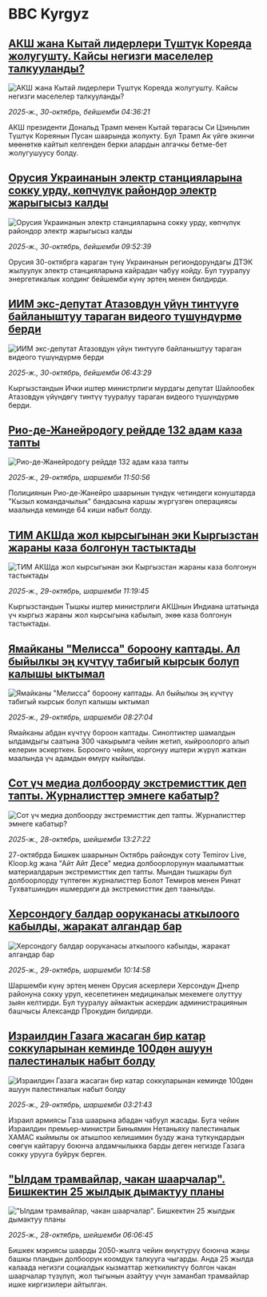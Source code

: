 # BBC Kyrgyz## [АКШ жана Кытай лидерлери Түштүк Кореяда жолугушту. Кайсы негизги маселелер талкууланды?](https://www.bbc.com/kyrgyz/articles/c93x0ge3y1wo?at_medium=RSS&at_campaign=rss?at_campaign=githubrss)![АКШ жана Кытай лидерлери Түштүк Кореяда жолугушту. Кайсы негизги маселелер талкууланды?](https://ichef.bbci.co.uk/ace/ws/240/cpsprodpb/fc12/live/e0afe7f0-b549-11f0-aa13-0b0479f6f42a.jpg)_2025-ж., 30-октябрь, бейшемби 04:36:21_АКШ президенти Дональд Трамп менен Кытай төрагасы Си Цзиньпин Түштүк Кореянын Пусан шаарында жолукту. Бул Трамп Ак үйгө экинчи мөөнөткө кайтып келгенден берки алардын алгачкы бетме-бет жолугушуусу болду.## [Орусия Украинанын электр станцияларына сокку урду, көпчүлүк райондор электр жарыгысыз калды](https://www.bbc.com/kyrgyz/articles/cn8v209ggv2o?at_medium=RSS&at_campaign=rss?at_campaign=githubrss)![Орусия Украинанын электр станцияларына сокку урду, көпчүлүк райондор электр жарыгысыз калды](https://ichef.bbci.co.uk/ace/ws/240/cpsprodpb/68b3/live/57d0fb00-b575-11f0-ba75-093eca1ac29b.jpg)_2025-ж., 30-октябрь, бейшемби 09:52:39_Орусия 30-октябрга караган түнү Украинанын региондорундагы ДТЭК жылуулук электр станцияларына кайрадан чабуу койду. Бул тууралуу энергетикалык холдинг бейшемби күнү эртең менен билдирди.## [ИИМ экс-депутат Атазовдун үйүн тинтүүгө байланыштуу тараган видеого түшүндүрмө берди](https://www.bbc.com/kyrgyz/articles/cqx3z9nq923o?at_medium=RSS&at_campaign=rss?at_campaign=githubrss)![ИИМ экс-депутат Атазовдун үйүн тинтүүгө байланыштуу тараган видеого түшүндүрмө берди](https://ichef.bbci.co.uk/ace/ws/240/cpsprodpb/aa8d/live/ac3a11a0-b560-11f0-b21a-99b56b1fa370.jpg)_2025-ж., 30-октябрь, бейшемби 06:43:29_Кыргызстандын Ички иштер министрлиги мурдагы депутат Шайлообек Атазовдун үйүндөгү тинтүү тууралуу тараган видеого түшүндүрмө берди.## [Рио-де-Жанейродогу рейдде 132 адам каза тапты](https://www.bbc.com/kyrgyz/articles/c74jdyk9me4o?at_medium=RSS&at_campaign=rss?at_campaign=githubrss)![Рио-де-Жанейродогу рейдде 132 адам каза тапты](https://ichef.bbci.co.uk/ace/ws/240/cpsprodpb/61ea/live/27f36800-b4bc-11f0-aa13-0b0479f6f42a.jpg)_2025-ж., 29-октябрь, шаршемби 11:50:56_Полициянын Рио-де-Жанейро шаарынын түндүк четиндеги конуштарда "Кызыл командачылык" бандасына каршы жүргүзгөн операциясы маалында кеминде 64 киши набыт болду.## [ТИМ АКШда жол кырсыгынан эки Кыргызстан жараны каза болгонун тастыктады](https://www.bbc.com/kyrgyz/articles/c1j8nydl88do?at_medium=RSS&at_campaign=rss?at_campaign=githubrss)![ТИМ АКШда жол кырсыгынан эки Кыргызстан жараны каза болгонун тастыктады](https://ichef.bbci.co.uk/ace/ws/240/cpsprodpb/61c5/live/1ceb56a0-b4b9-11f0-b2a1-6f537f66f9aa.jpg)_2025-ж., 29-октябрь, шаршемби 11:19:45_Кыргызстандын Тышкы иштер министрлиги АКШнын Индиана штатында үч кыргыз жараны жол кырсыгына кабылып, экөө каза болгонун тастыктады.## [Ямайканы "Мелисса" бороону каптады. Ал быйылкы эң күчтүү табигый кырсык болуп калышы ыктымал](https://www.bbc.com/kyrgyz/articles/cpv10xk8g0jo?at_medium=RSS&at_campaign=rss?at_campaign=githubrss)![Ямайканы "Мелисса" бороону каптады. Ал быйылкы эң күчтүү табигый кырсык болуп калышы ыктымал](https://ichef.bbci.co.uk/ace/ws/240/cpsprodpb/1551/live/8cefa240-b49f-11f0-ba75-093eca1ac29b.jpg)_2025-ж., 29-октябрь, шаршемби 08:27:04_Ямайканы абдан күчтүү бороон каптады. Синоптиктер шамалдын ылдамдыгы саатына 300 чакырымга чейин жетип, кыйроолорго алып келерин эскерткен. Бороонго чейин, коргонуу иштери жүрүп жаткан маалында үч адамдын өмүрү кыйылды.## [Сот үч медиа долбоорду экстремисттик деп тапты. Журналисттер эмнеге кабатыр?](https://www.bbc.com/kyrgyz/articles/c93xdql621go?at_medium=RSS&at_campaign=rss?at_campaign=githubrss)![Сот үч медиа долбоорду экстремисттик деп тапты. Журналисттер эмнеге кабатыр?](https://ichef.bbci.co.uk/ace/ws/240/cpsprodpb/bcbb/live/123d9950-b3fd-11f0-87c8-0584cc51839d.jpg)_2025-ж., 28-октябрь, шейшемби 13:27:22_27-октябрда Бишкек шаарынын Октябрь райондук соту Temirov Live, Kloop.kg жана "Айт Айт Десе" медиа долбоорлорунун маалыматтык материалдарын экстремисттик деп тапты. Мындан тышкары бул долбоорлорду түптөгөн журналисттер Болот Темиров менен Ринат Тухватшиндин ишмердиги да экстремисттик деп таанылды.## [Херсондогу балдар ооруканасы аткылоого кабылды, жаракат алгандар бар](https://www.bbc.com/kyrgyz/articles/ckgk4py9vpno?at_medium=RSS&at_campaign=rss?at_campaign=githubrss)![Херсондогу балдар ооруканасы аткылоого кабылды, жаракат алгандар бар](https://ichef.bbci.co.uk/ace/ws/240/cpsprodpb/25d3/live/89d59dc0-b4af-11f0-aa13-0b0479f6f42a.jpg)_2025-ж., 29-октябрь, шаршемби 10:14:58_Шаршемби күнү эртең менен Орусия аскерлери Херсондун Днепр районуна сокку уруп, кесепетинен медициналык мекемеге олуттуу зыян келтирди. Бул тууралуу аймактык аскердик администрациянын башчысы Александр Прокудин билдирди.## [Израилдин Газага жасаган бир катар соккуларынан кеминде 100дөн ашуун палестиналык набыт болду](https://www.bbc.com/kyrgyz/articles/cvgm3884lzko?at_medium=RSS&at_campaign=rss?at_campaign=githubrss)![Израилдин Газага жасаган бир катар соккуларынан кеминде 100дөн ашуун палестиналык набыт болду](https://ichef.bbci.co.uk/ace/ws/240/cpsprodpb/f6fb/live/c7ae7d40-b475-11f0-ba75-093eca1ac29b.jpg)_2025-ж., 29-октябрь, шаршемби 03:21:43_Израил армиясы Газа шаарына абадан чабуул жасады. Буга чейин Израилдин премьер-министри Биньямин Нетаньяху палестиналык ХАМАС кыймылы ок атышпоо келишимин бузду жана туткундардын сөөгүн кайтаруу боюнча алдамчылыкка барды деген негизде Газага сокку урууга буйрук берген.## ["Ылдам трамвайлар, чакан шаарчалар". Бишкектин 25 жылдык дымактуу планы](https://www.bbc.com/kyrgyz/articles/cj0ey8nee9ro?at_medium=RSS&at_campaign=rss?at_campaign=githubrss)!["Ылдам трамвайлар, чакан шаарчалар". Бишкектин 25 жылдык дымактуу планы](https://ichef.bbci.co.uk/ace/ws/240/cpsprodpb/3f59/live/44022790-b3c0-11f0-ba75-093eca1ac29b.jpg)_2025-ж., 28-октябрь, шейшемби 06:06:45_Бишкек мэриясы шаарды 2050-жылга чейин өнүктүрүү боюнча жаңы башкы пландын долбоорун коомдук талкууга чыгарды. Анда 25 жылда калаада негизги социалдык кызматтар жеткиликтүү болгон чакан шаарчалар түзүлүп, жол тыгынын азайтуу үчүн заманбап трамвайлар ишке киргизилери айтылган.